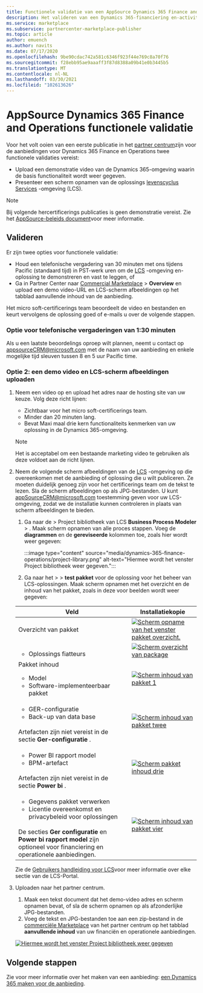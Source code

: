 ```yaml
---
title: Functionele validatie van een AppSource Dynamics 365 Finance and Operations aanbieding in azure Marketplace.
description: Het valideren van een Dynamics 365-financiering en-activiteiten aanbieding in azure Marketplace.
ms.service: marketplace
ms.subservice: partnercenter-marketplace-publisher
ms.topic: article
author: emuench
ms.author: navits
ms.date: 07/17/2020
ms.openlocfilehash: 9be90cdac742a581c6346f923f44e769c8a70f76
ms.sourcegitcommit: f28ebb95ae9aaaff3f87d8388a09b41e0b3445b5
ms.translationtype: MT
ms.contentlocale: nl-NL
ms.lasthandoff: 03/30/2021
ms.locfileid: "102613626"
---
```

# <a name="appsource-dynamics-365-finance-and-operations-functional-validation"></a>AppSource Dynamics 365 Finance and Operations functionele validatie

Voor het volt ooien van een eerste publicatie in het [partner centrum](https://partner.microsoft.com/dashboard/home)zijn voor de aanbiedingen voor Dynamics 365 Finance en Operations twee functionele validaties vereist:

- Upload een demonstratie video van de Dynamics 365-omgeving waarin de basis functionaliteit wordt weer gegeven.
- Presenteer een scherm opnamen van de oplossings [levenscyclus Services](https://lcs.dynamics.com/) -omgeving (LCS).

> [!NOTE]
> Bij volgende hercertificerings publicaties is geen demonstratie vereist. Zie het [AppSource-beleids document](/legal/marketplace/certification-policies#1440-dynamics-365-finance-ops)voor meer informatie.

## <a name="how-to-validate"></a>Valideren

Er zijn twee opties voor functionele validatie:

- Houd een telefonische vergadering van 30 minuten met ons tijdens Pacific (standaard tijd) in PST-werk uren om de [LCS](https://lcs.dynamics.com/) -omgeving en-oplossing te demonstreren en vast te leggen, of
- Ga in Partner Center naar [Commercial Marketplace](https://partner.microsoft.com/dashboard/commercial-marketplace/overview)  >  **Overview** en upload een demo video-URL en LCS-scherm afbeeldingen op het tabblad aanvullende inhoud van de aanbieding.

Het micro soft-certificerings team beoordeelt de video en bestanden en keurt vervolgens de oplossing goed of e-mails u over de volgende stappen.

### <a name="option-1-30-minute-conference-call"></a>Optie voor telefonische vergaderingen van 1:30 minuten

Als u een laatste beoordelings oproep wilt plannen, neemt u contact op [appsourceCRM@microsoft.com](mailto:appsourceCRM@microsoft.com) met de naam van uw aanbieding en enkele mogelijke tijd sleuven tussen 8 en 5 uur Pacific time.

### <a name="option-2-upload-a-demo-video-and-lcs-screenshots"></a>Optie 2: een demo video en LCS-scherm afbeeldingen uploaden

1. Neem een video op en upload het adres naar de hosting site van uw keuze. Volg deze richt lijnen:

    - Zichtbaar voor het micro soft-certificerings team.
    - Minder dan 20 minuten lang.
    - Bevat Maxi maal drie kern functionaliteits kenmerken van uw oplossing in de Dynamics 365-omgeving.

    > [!NOTE]
    > Het is acceptabel om een bestaande marketing video te gebruiken als deze voldoet aan de richt lijnen.

2. Neem de volgende scherm afbeeldingen van de [LCS](https://lcs.dynamics.com/) -omgeving op die overeenkomen met de aanbieding of oplossing die u wilt publiceren. Ze moeten duidelijk genoeg zijn voor het certificerings team om de tekst te lezen. Sla de scherm afbeeldingen op als JPG-bestanden. U kunt [appSourceCRM@microsoft.com](mailto:appSourceCRM@microsoft.com) toestemming geven voor uw LCS-omgeving, zodat we de installatie kunnen controleren in plaats van scherm afbeeldingen te bieden.

    1. Ga naar de  >  Project bibliotheek van LCS **Business Process Modeler**  >  . Maak scherm opnamen van alle proces stappen. Voeg de **diagrammen** en de **gereviseerde** kolommen toe, zoals hier wordt weer gegeven:

       :::image type="content" source="media/dynamics-365-finance-operations/project-library.png" alt-text="Hiermee wordt het venster Project bibliotheek weer gegeven.":::

      2. Ga naar het  >    >  **test pakket** voor de oplossing voor het beheer van LCS-oplossingen. Maak scherm opnamen met het overzicht en de inhoud van het pakket, zoals in deze voor beelden wordt weer gegeven:

    | Veld | Installatiekopie |
    | --- | --- |
    | Overzicht van pakket | [![Scherm opname van het venster pakket overzicht.](media/dynamics-365-finance-operations/package-overview-45.png)](media/dynamics-365-finance-operations/package-overview.png#lightbox) |
    | <ul><li>Oplossings fiatteurs</li></ul> | [![Scherm overzicht van package](media/dynamics-365-finance-operations/solution-approvers-45.png)](media/dynamics-365-finance-operations/solution-approvers.png#lightbox) |
    | Pakket inhoud<ul><li>Model</li><li>Software-implementeerbaar pakket</li></ul> | [![Scherm inhoud van pakket 1](media/dynamics-365-finance-operations/package-contents-1-45.png)](media/dynamics-365-finance-operations/package-contents-1.png#lightbox) |
    | <ul><li>GER-configuratie</li><li>Back-up van data base</li></ul><br>Artefacten zijn niet vereist in de sectie **Ger-configuratie** . | [![Scherm inhoud van pakket twee](media/dynamics-365-finance-operations/package-contents-2-45.png)](media/dynamics-365-finance-operations/package-contents-2.png#lightbox) |
    | <ul><li>Power BI rapport model</li><li>BPM-artefact</li></ul><br>Artefacten zijn niet vereist in de sectie **Power bi** . | [![Scherm pakket inhoud drie](media/dynamics-365-finance-operations/package-contents-3-45.png)](media/dynamics-365-finance-operations/package-contents-3.png#lightbox) |
    | <ul><li>Gegevens pakket verwerken</li><li>Licentie overeenkomst en privacybeleid voor oplossingen</li></ul><br>De secties **Ger configuratie** en **Power bi rapport model** zijn optioneel voor financiering en operationele aanbiedingen. | [![Scherm inhoud van pakket vier](media/dynamics-365-finance-operations/package-contents-4-45.png)](media/dynamics-365-finance-operations/package-contents-4.png#lightbox) |

    Zie de [Gebruikers handleiding voor LCS](/dynamics365/fin-ops-core/dev-itpro/lifecycle-services/lcs-user-guide)voor meer informatie over elke sectie van de LCS-Portal.

3. Uploaden naar het partner centrum.

    1. Maak een tekst document dat het demo-video adres en scherm opnamen bevat, of sla de scherm opnamen op als afzonderlijke JPG-bestanden.
    2. Voeg de tekst en JPG-bestanden toe aan een zip-bestand in de [commerciële Marketplace](https://partner.microsoft.com/dashboard/commercial-marketplace/overview) van het partner centrum op het tabblad **aanvullende inhoud** van uw financiën en operationele aanbiedingen.

    [![Hiermee wordt het venster Project bibliotheek weer gegeven](media/dynamics-365-finance-operations/supplemental-content.png)](media/dynamics-365-finance-operations/supplemental-content.png#lightbox)

## <a name="next-steps"></a>Volgende stappen

Zie voor meer informatie over het maken van een aanbieding: [een Dynamics 365 maken voor de aanbieding](./partner-center-portal/create-new-operations-offer.md).